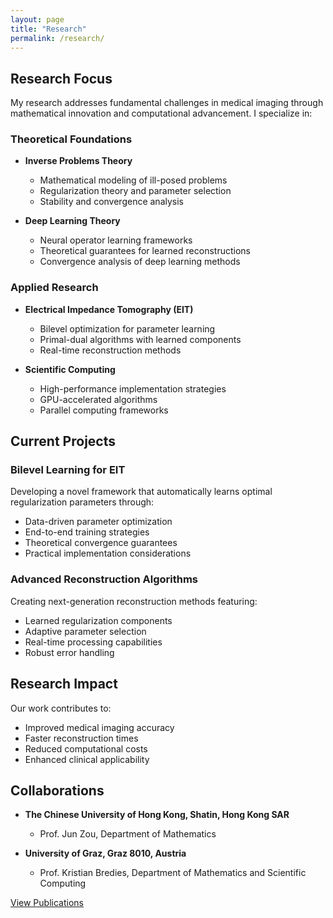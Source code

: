 ```yaml
---
layout: page
title: "Research"
permalink: /research/
---
```


## Research Focus
My research addresses fundamental challenges in medical imaging through mathematical innovation and computational advancement. I specialize in:

### Theoretical Foundations
- **Inverse Problems Theory**
  - Mathematical modeling of ill-posed problems
  - Regularization theory and parameter selection
  - Stability and convergence analysis

- **Deep Learning Theory**
  - Neural operator learning frameworks
  - Theoretical guarantees for learned reconstructions
  - Convergence analysis of deep learning methods

### Applied Research
- **Electrical Impedance Tomography (EIT)**
  - Bilevel optimization for parameter learning
  - Primal-dual algorithms with learned components
  - Real-time reconstruction methods

- **Scientific Computing**
  - High-performance implementation strategies
  - GPU-accelerated algorithms
  - Parallel computing frameworks

## Current Projects

### Bilevel Learning for EIT
Developing a novel framework that automatically learns optimal regularization parameters through:
- Data-driven parameter optimization
- End-to-end training strategies
- Theoretical convergence guarantees
- Practical implementation considerations

### Advanced Reconstruction Algorithms
Creating next-generation reconstruction methods featuring:
- Learned regularization components
- Adaptive parameter selection
- Real-time processing capabilities
- Robust error handling

## Research Impact
Our work contributes to:
- Improved medical imaging accuracy
- Faster reconstruction times
- Reduced computational costs
- Enhanced clinical applicability

## Collaborations
- **The Chinese University of Hong Kong, Shatin, Hong Kong SAR**
  - Prof. Jun Zou, Department of Mathematics

- **University of Graz, Graz 8010, Austria**
  - Prof. Kristian Bredies, Department of Mathematics and Scientific Computing

[View Publications](/publications)

